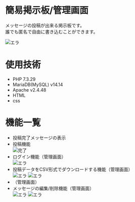 # 簡易掲示板/管理画面
<p>メッセージの投稿が出来る掲示板です。<br>誰でも匿名で自由に書き込むことができます。</p>
<img src="https://user-images.githubusercontent.com/87677449/137827385-6b0aa575-e682-4a56-83dc-80a27284cc55.png" alt="エラ">

# 使用技術
<ul>
  <li>PHP 7.3.29</li>
  <li>MariaDB(MySQL) v14.14</li>
  <li>Apache v2.4.48  </li>
  <li>HTML</li>
  <li>css</li>
</ul>

# 機能一覧
<ul>
  <li>投稿完了メッセージの表示</li>
  <li>投稿機能</li>
  <img src="https://user-images.githubusercontent.com/87677449/137825072-d965a0aa-4ea6-4e7a-bdf4-f1eff66a9228.png" alt="完了">
  <li>ログイン機能（管理画面）</li>
  <img src="https://user-images.githubusercontent.com/87677449/137828343-c876381a-a7ec-470a-83aa-72c719bd9eec.png" alt="エラ">
  <li>投稿データをCSV形式でダウンロードする機能（管理画面）</li>
  <img src="https://user-images.githubusercontent.com/87677449/137827385-6b0aa575-e682-4a56-83dc-80a27284cc55.png" alt="エラ">
  <img src="https://user-images.githubusercontent.com/87677449/137827385-6b0aa575-e682-4a56-83dc-80a27284cc55.png" alt="エラ">
  <li>（管理画面）</li>
  <li>メッセージの編集/削除機能（管理画面）</li>
  <img src="https://user-images.githubusercontent.com/87677449/137827385-6b0aa575-e682-4a56-83dc-80a27284cc55.png" alt="エラ">
  <img src="https://user-images.githubusercontent.com/87677449/137827385-6b0aa575-e682-4a56-83dc-80a27284cc55.png" alt="エラ"
</ul>

